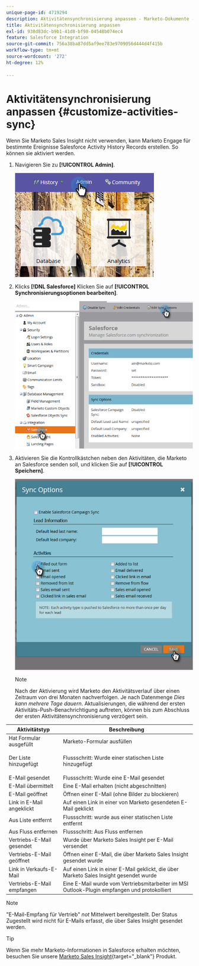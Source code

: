 ```yaml
---
unique-page-id: 4719294
description: Aktivitätensynchronisierung anpassen - Marketo-Dokumente - Produktdokumentation
title: Aktivitätensynchronisierung anpassen
exl-id: 938d83dc-b9b1-41d8-bf98-04548b074ec4
feature: Salesforce Integration
source-git-commit: 756a38ba87dd5af9ee783e9709056d444d4f415b
workflow-type: tm+mt
source-wordcount: '272'
ht-degree: 12%

---
```


# Aktivitätensynchronisierung anpassen {#customize-activities-sync}

Wenn Sie Marketo Sales Insight nicht verwenden, kann Marketo Engage für bestimmte Ereignisse Salesforce Activity History Records erstellen. So können sie aktiviert werden.

1. Navigieren Sie zu **[!UICONTROL Admin]**.

   ![](assets/admin.png)

1. Klicks **[!DNL Salesforce]** Klicken Sie auf **[!UICONTROL Synchronisierungsoptionen bearbeiten]**.

   ![](assets/two-1.png)

1. Aktivieren Sie die Kontrollkästchen neben den Aktivitäten, die Marketo an Salesforce senden soll, und klicken Sie auf **[!UICONTROL Speichern]**.

   ![](assets/three-1.png)

   >[!NOTE]
   >
   >Nach der Aktivierung wird Marketo den Aktivitätsverlauf über einen Zeitraum von drei Monaten nachverfolgen. Je nach Datenmenge _Dies kann mehrere Tage dauern_. Aktualisierungen, die während der ersten Aktivitäts-Push-Benachrichtigung auftreten, können bis zum Abschluss der ersten Aktivitätensynchronisierung verzögert sein.

<table> 
 <colgroup> 
  <col> 
  <col> 
 </colgroup> 
 <thead> 
  <tr> 
   <th>Aktivitätstyp</th> 
   <th>Beschreibung</th> 
  </tr> 
 </thead> 
 <tbody> 
  <tr> 
   <td>Hat Formular ausgefüllt</td> 
   <td>Marketo-Formular ausfüllen</td> 
  </tr> 
  <tr> 
   <td>Der Liste hinzugefügt</td> 
   <td><p>Flussschritt: Wurde einer statischen Liste hinzugefügt</p></td> 
  </tr> 
  <tr> 
   <td>E-Mail gesendet</td> 
   <td>Flussschritt: Wurde eine E-Mail gesendet</td> 
  </tr> 
  <tr> 
   <td>E-Mail übermittelt</td> 
   <td>Eine E-Mail erhalten (nicht abgeschnitten)</td> 
  </tr> 
  <tr> 
   <td>E-Mail geöffnet</td> 
   <td>Öffnen einer E-Mail (ohne Bilder zu blockieren)</td> 
  </tr> 
  <tr> 
   <td>Link in E-Mail angeklickt</td> 
   <td>Auf einen Link in einer von Marketo gesendeten E-Mail geklickt</td> 
  </tr> 
  <tr> 
   <td>Aus Liste entfernt</td> 
   <td>Flussschritt: wurde aus einer statischen Liste entfernt</td> 
  </tr> 
  <tr> 
   <td>Aus Fluss entfernen</td> 
   <td>Flussschritt: Aus Fluss entfernen</td> 
  </tr> 
  <tr> 
   <td>Vertriebs-E-Mail gesendet</td> 
   <td>Wurde über Marketo Sales Insight per E-Mail versendet</td> 
  </tr> 
  <tr> 
   <td>Vertriebs-E-Mail geöffnet</td> 
   <td>Öffnen einer E-Mail, die über Marketo Sales Insight gesendet wurde</td> 
  </tr> 
  <tr> 
   <td>Link in Verkaufs-E-Mail</td> 
   <td>Auf einen Link in einer E-Mail geklickt, die über Marketo Sales Insight gesendet wurde</td> 
  </tr> 
  <tr> 
   <td>Vertriebs-E-Mail empfangen</td> 
   <td>Eine E-Mail wurde vom Vertriebsmitarbeiter im MSI Outlook-Plugin empfangen und protokolliert</td> 
  </tr> 
 </tbody> 
</table>

>[!NOTE]
>
>&quot;E-Mail-Empfang für Vertrieb&quot; _not_ Mittelwert bereitgestellt. Der Status Zugestellt wird nicht für E-Mails erfasst, die über Sales Insight gesendet werden.

>[!TIP]
>
>Wenn Sie mehr Marketo-Informationen in Salesforce erhalten möchten, besuchen Sie unsere [Marketo Sales Insight](/help/marketo/product-docs/marketo-sales-insight/msi-for-salesforce/installation/install-marketo-sales-insight-package-in-salesforce-appexchange.md){target="_blank"} Produkt.

